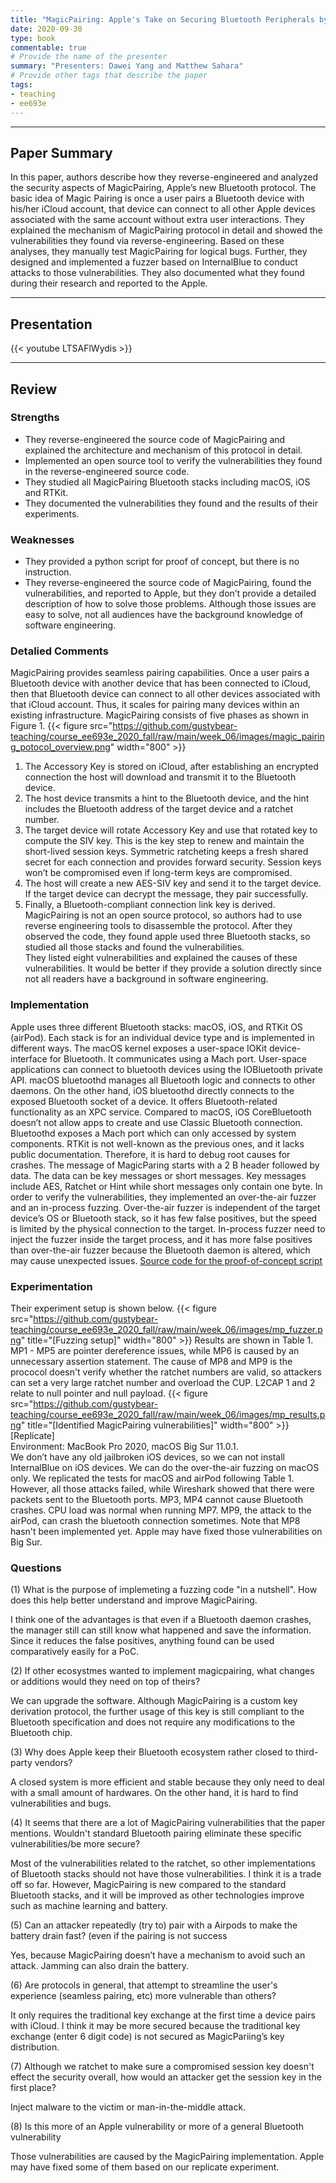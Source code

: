 ```yaml
---
title: "MagicPairing: Apple's Take on Securing Bluetooth Peripherals by D Heinze, J. Classen, and Felix Rohrbach"
date: 2020-09-30
type: book
commentable: true
# Provide the name of the presenter
summary: "Presenters: Dawei Yang and Matthew Sahara"
# Provide other tags that describe the paper
tags:
- teaching
- ee693e
---
```

***
## Paper Summary
In this paper, authors describe how they reverse-engineered and analyzed the security aspects of MagicPairing, Apple’s new Bluetooth protocol. The basic idea of Magic Pairing is once a user pairs a Bluetooth device with his/her iCloud account, that device can connect to all other Apple devices associated with the same account without extra user interactions. They explained the mechanism of MagicPairing protocol in detail and showed the vulnerabilities they found via reverse-engineering. Based on these analyses, they manually test MagicPairing for logical bugs. Further, they designed and implemented a fuzzer based on InternalBlue to conduct attacks to those vulnerabilities. They also documented what they found during their research and reported to the Apple.
***
## Presentation
{{< youtube LTSAFlWydis >}}
***
## Review
### Strengths
- They reverse-engineered the source code of MagicPairing and explained the architecture and mechanism of this protocol in detail.
- Implemented an open source tool to verify the vulnerabilities they found in the reverse-engineered source code.
- They studied all MagicPairing Bluetooth stacks including macOS, iOS and RTKit.
- They documented the vulnerabilities they found and the results of their experiments.
### Weaknesses
- They provided a python script for proof of concept, but there is no instruction.
- They reverse-engineered the source code of MagicPairing, found the vulnerabilities, and reported to Apple, but they don’t provide a detailed description of how to solve those problems. Although those issues are easy to solve, not all audiences have the background knowledge of software engineering.
### Detalied Comments
MagicPairing provides seamless pairing capabilities. Once a user pairs a Bluetooth device with another device that has been connected to iCloud, then that Bluetooth device can connect to all other devices associated with that iCloud account. Thus, it scales for pairing many devices within an existing infrastructure.
MagicPairing consists of five phases as shown in Figure 1.
{{< figure src="https://github.com/gustybear-teaching/course_ee693e_2020_fall/raw/main/week_06/images/magic_pairing_potocol_overview.png" width="800" >}}
1. The Accessory Key is stored on iCloud, after establishing an encrypted connection the host will download and transmit it to the Bluetooth device.
2. The host device transmits a hint to the Bluetooth device, and the hint includes the Bluetooth address of the target device and a ratchet number.
3. The target device will rotate Accessory Key and use that rotated key to compute the SIV key. This is the key step to renew and maintain the short-lived session keys. Symmetric ratcheting keeps a fresh shared secret for each connection and provides forward security. Session keys won’t be compromised even if long-term keys are compromised.
4. The host will create a new AES-SIV key and send it to the target device. If the target device can decrypt the message, they pair successfully.
5. Finally, a Bluetooth-compliant connection link key is derived.
MagicPairing is not an open source protocol, so authors had to use reverse engineering tools to disassemble the protocol. After they observed the code, they found apple used three Bluetooth stacks, so studied all those stacks and found the vulnerabilities.\
They listed eight vulnerabilities and explained the causes of these vulnerabilities. It would be better if they provide a solution directly since not all readers have a background in software engineering.
### Implementation
Apple uses three different Bluetooth stacks: macOS, iOS, and RTKit OS (airPod). Each stack is for an individual device type and is implemented in different ways. The macOS kernel exposes a user-space IOKit device-interface for Bluetooth. It communicates using a Mach port. User-space applications can connect to bluetooth devices using the IOBluetooth private API. macOS bluetoothd manages all Bluetooth logic and connects to other daemons. On the other hand, iOS bluetoothd directly connects to the exposed Bluetooth socket of a device. It offers Bluetooth-related functionality as an XPC service. Compared to macOS, iOS CoreBluetooth doesn’t not allow apps to create and use Classic Bluetooth connection. Bluetoothd exposes a Mach port which can only accessed by system components. RTKit is not well-known as the previous ones, and it lacks public documentation. Therefore, it is hard to debug root causes for crashes. The message of MagicParing starts with a 2 B header followed by data. The data can be key messages or short messages. Key messages include AES, Ratchet or Hint while short messages only contain one byte.
In order to verify the vulnerabilities, they implemented an over-the-air fuzzer and an in-process fuzzing. Over-the-air fuzzer is independent of the target device’s OS or Bluetooth stack, so it has few false positives, but the speed is limited by the physical connection to the target. In-process fuzzer need to inject the fuzzer inside the target process, and it has more false positives than over-the-air fuzzer because the Bluetooth daemon is altered, which may cause unexpected issues.
[Source code for the proof-of-concept script](https://github.com/seemoo-lab/internalblue/blob/master/doc/macos.md)
### Experimentation
Their experiment setup is shown below.
{{< figure src="https://github.com/gustybear-teaching/course_ee693e_2020_fall/raw/main/week_06/images/mp_fuzzer.png" title="[Fuzzing setup]" width="800" >}}
Results are shown in Table 1. MP1 - MP5 are pointer dereference issues, while MP6 is caused by an unnecessary assertion statement. The cause of MP8 and MP9 is the prococol doesn't verify whether the ratchet numbers are valid, so attackers can set a very large ratchet number and overload the CUP. L2CAP 1 and 2 relate to null pointer and null payload.
{{< figure src="https://github.com/gustybear-teaching/course_ee693e_2020_fall/raw/main/week_06/images/mp_results.png" title="[Identified MagicPairing vulnerabilities]" width="800" >}}
[Replicate]\
Environment: MacBook Pro 2020, macOS Big Sur 11.0.1.\
We don’t have any old jailbroken iOS devices, so we can not install InternalBlue on iOS devices. We can do the over-the-air fuzzing on macOS only. We replicated the tests for macOS and airPod following Table 1. However, all those attacks failed, while Wireshark showed that there were packets sent to the Bluetooth ports. MP3, MP4 cannot cause Bluetooth crashes. CPU load was normal when running MP7. MP9, the attack to the airPod, can crash the bluetooth connection sometimes. Note that MP8 hasn't been implemented yet. Apple may have fixed those vulnerabilities on Big Sur.
### Questions
(1) What is the purpose of implemeting a fuzzing code "in a nutshell". How does this help better understand and improve MagicPairing.

I think one of the advantages is that even if a Bluetooth daemon crashes, the manager still can still know what happened and save the information. Since it reduces the false positives, anything found can be used comparatively easily for a PoC.

(2) If other ecosystmes wanted to implement magicpairing, what changes or additions would they need on top of theirs?

We can upgrade the software. Although MagicPairing is a custom key derivation protocol, the further usage of this key is still compliant to the Bluetooth specification and does not require any modifications to the Bluetooth chip.

(3) Why does Apple keep their Bluetooth ecosystem rather closed to third-party vendors?

A closed system is more efficient and stable because they only need to deal with a small amount of hardwares. On the other hand, it is hard to find vulnerabilities and bugs.

(4) It seems that there are a lot of MagicPairing vulnerabilities that the paper mentions. Wouldn't standard Bluetooth pairing eliminate these specific vulnerabilities/be more secure?

Most of the vulnerabilities related to the ratchet, so other implementations of Bluetooth stacks should not have those vulnerabilities. I think it is a trade off so far. However, MagicPairing is new compared to the standard Bluetooth stacks, and it will be improved as other technologies improve such as machine learning and battery.

(5) Can an attacker repeatedly (try to) pair with a Airpods to make the battery drain fast? (even if the pairing is not success

Yes, because MagicPairing doesn’t have a mechanism to avoid such an attack. Jamming can also drain the battery.

(6) Are protocols in general, that attempt to streamline the user's experience (seamless pairing, etc) more vulnerable than others?

It only requires the traditional key exchange at the first time a device pairs with iCloud. I think it may be more secured because the traditional key exchange (enter 6 digit code) is not secured as MagicPariing’s key distribution.

(7) Although we ratchet to make sure a compromised session key doesn't effect the security overall, how would an attacker get the session key in the first place?

Inject malware to the victim or man-in-the-middle attack.

(8) Is this more of an Apple vulnerability or more of a general Bluetooth vulnerability

Those vulnerabilities are caused by the MagicPairing implementation. Apple may have fixed some of them based on our replicate experiment.
 

